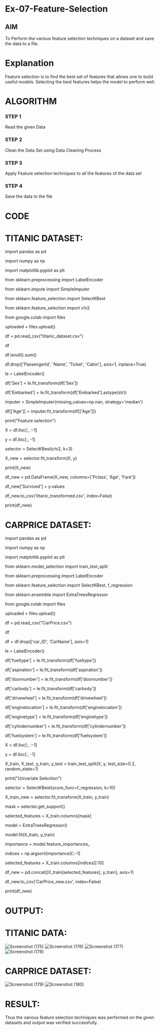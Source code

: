 # Ex-07-Feature-Selection
## AIM
To Perform the various feature selection techniques on a dataset and save the data to a file. 

# Explanation
Feature selection is to find the best set of features that allows one to build useful models.
Selecting the best features helps the model to perform well. 

# ALGORITHM
### STEP 1
Read the given Data
### STEP 2
Clean the Data Set using Data Cleaning Process
### STEP 3
Apply Feature selection techniques to all the features of the data set
### STEP 4
Save the data to the file


# CODE

# TITANIC DATASET:

import pandas as pd

import numpy as np

import matplotlib.pyplot as plt

from sklearn.preprocessing import LabelEncoder

from sklearn.impute import SimpleImputer

from sklearn.feature_selection import SelectKBest

from sklearn.feature_selection import chi2

from google.colab import files

uploaded = files.upload()

df = pd.read_csv("titanic_dataset.csv")

df

df.isnull().sum()

df.drop(['PassengerId', 'Name', 'Ticket', 'Cabin'], axis=1, inplace=True)

le = LabelEncoder()

df['Sex'] = le.fit_transform(df['Sex'])

df['Embarked'] = le.fit_transform(df['Embarked'].astype(str))

imputer = SimpleImputer(missing_values=np.nan, strategy='median')

df[['Age']] = imputer.fit_transform(df[['Age']])

print("Feature selection")

X = df.iloc[:, :-1]

y = df.iloc[:, -1]

selector = SelectKBest(chi2, k=3)

X_new = selector.fit_transform(X, y)

print(X_new)

df_new = pd.DataFrame(X_new, columns=['Pclass', 'Age', 'Fare'])

df_new['Survived'] = y.values

df_new.to_csv('titanic_transformed.csv', index=False)

print(df_new)

# CARPRICE DATASET:

import pandas as pd

import numpy as np

import matplotlib.pyplot as plt

from sklearn.model_selection import train_test_split

from sklearn.preprocessing import LabelEncoder

from sklearn.feature_selection import SelectKBest, f_regression

from sklearn.ensemble import ExtraTreesRegressor

from google.colab import files

uploaded = files.upload()

df = pd.read_csv("CarPrice.csv")

df

df = df.drop(['car_ID', 'CarName'], axis=1)

le = LabelEncoder()

df['fueltype'] = le.fit_transform(df['fueltype'])

df['aspiration'] = le.fit_transform(df['aspiration'])

df['doornumber'] = le.fit_transform(df['doornumber'])

df['carbody'] = le.fit_transform(df['carbody'])

df['drivewheel'] = le.fit_transform(df['drivewheel'])

df['enginelocation'] = le.fit_transform(df['enginelocation'])

df['enginetype'] = le.fit_transform(df['enginetype'])

df['cylindernumber'] = le.fit_transform(df['cylindernumber'])

df['fuelsystem'] = le.fit_transform(df['fuelsystem'])

X = df.iloc[:, :-1]

y = df.iloc[:, -1]

X_train, X_test, y_train, y_test = train_test_split(X, y, test_size=0.2, random_state=1)

print("Univariate Selection")

selector = SelectKBest(score_func=f_regression, k=10)

X_train_new = selector.fit_transform(X_train, y_train)

mask = selector.get_support()

selected_features = X_train.columns[mask]

model = ExtraTreesRegressor()

model.fit(X_train, y_train)

importance = model.feature_importances_

indices = np.argsort(importance)[::-1]

selected_features = X_train.columns[indices][:10]

df_new = pd.concat([X_train[selected_features], y_train], axis=1)

df_new.to_csv('CarPrice_new.csv', index=False)

print(df_new)

# OUTPUT:

# TITANIC DATA:
![Screenshot (175)](https://github.com/Dhivya-bharathi88/EX.NO.7/assets/128019999/f3ce6c8a-4eea-4694-a317-15d3c4e7e9c6)
![Screenshot (176)](https://github.com/Dhivya-bharathi88/EX.NO.7/assets/128019999/3b265177-b9e9-4550-a5ce-a27befb7eb29)
![Screenshot (177)](https://github.com/Dhivya-bharathi88/EX.NO.7/assets/128019999/dca9bfa7-fa65-496e-93e2-ab40441fa327)
![Screenshot (178)](https://github.com/Dhivya-bharathi88/EX.NO.7/assets/128019999/b8daf7a6-d97d-4674-9bbb-9d5f337a7f87)
# CARPRICE DATASET:
![Screenshot (179)](https://github.com/Dhivya-bharathi88/EX.NO.7/assets/128019999/7d045aa8-5161-4968-b456-22ea8c348c8d)
![Screenshot (180)](https://github.com/Dhivya-bharathi88/EX.NO.7/assets/128019999/31eaec81-fe3c-4e64-b57f-a60a7e7008b6)

# RESULT:
Thus the various feature selection techniques was performed on the given datasets and output was verified successfully.

